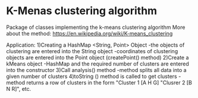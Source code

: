 # K-Menas clustering algorithm
Package of classes implementing the k-means clustering algorithm
More about the method: https://en.wikipedia.org/wiki/K-means_clustering

Application:
1)Creating a HashMap <String, Point> Object
	-the objects of clustering are entered into the String object
	-coordinates of clustering objects are entered into the Point object (createPoint() method)
2)Create a kMeans object
	-HashMap and the required number of clusters are entered into the constructor
3)Call analysis() method
	-method splits all data into a given number of clusters
4)toString () method is called to get clusters
	-method returns a row of clusters in the form "Cluster 1 [A H G]
						      "Clusrer 2 [B N R]", etc.
